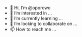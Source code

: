 - 👋 Hi, I’m @oporowo
- 👀 I’m interested in ...
- 🌱 I’m currently learning ...
- 💞️ I’m looking to collaborate on ...
- 📫 How to reach me ...

<!---
oporowo/oporowo is a ✨ special ✨ repository because its `README.md` (this file) appears on your GitHub profile.
You can click the Preview link to take a look at your changes.
--->
